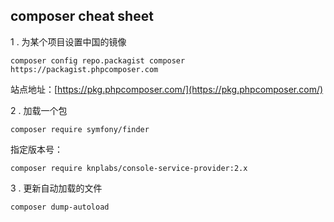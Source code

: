 ## composer cheat sheet

1 . 为某个项目设置中国的镜像

    composer config repo.packagist composer https://packagist.phpcomposer.com
	
站点地址：[https://pkg.phpcomposer.com/](https://pkg.phpcomposer.com/)

2 . 加载一个包

    composer require symfony/finder
指定版本号：

	composer require knplabs/console-service-provider:2.x

3 . 更新自动加载的文件
	
	composer dump-autoload